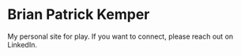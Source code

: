 # Brian Patrick Kemper

My personal site for play. If you want to connect, please reach out on LinkedIn.